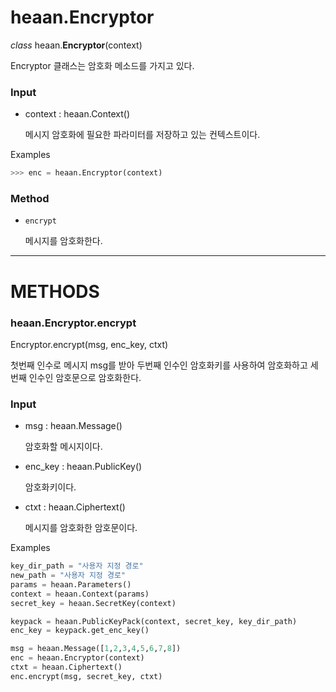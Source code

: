 # heaan.Encryptor

*class* heaan.**Encryptor**(context)

Encryptor 클래스는 암호화 메소드를 가지고 있다. 

### Input

- context : heaan.Context()

    메시지 암호화에 필요한 파라미터를 저장하고 있는 컨텍스트이다.

Examples

```python
>>> enc = heaan.Encryptor(context)
```

### Method

- `encrypt`

    메시지를 암호화한다. 

---

# METHODS

### heaan.Encryptor.encrypt

Encryptor.encrypt(msg, enc_key, ctxt)

첫번째 인수로 메시지 msg를 받아 두번째 인수인 암호화키를 사용하여 암호화하고 세번째 인수인 암호문으로 암호화한다. 

### Input

- msg : heaan.Message()

    암호화할 메시지이다.

- enc_key : heaan.PublicKey()

    암호화키이다.

- ctxt : heaan.Ciphertext()

    메시지를 암호화한 암호문이다.

Examples

```python
key_dir_path = "사용자 지정 경로"
new_path = "사용자 지정 경로"
params = heaan.Parameters()
context = heaan.Context(params)
secret_key = heaan.SecretKey(context)

keypack = heaan.PublicKeyPack(context, secret_key, key_dir_path)
enc_key = keypack.get_enc_key()

msg = heaan.Message([1,2,3,4,5,6,7,8])
enc = heaan.Encryptor(context)
ctxt = heaan.Ciphertext()
enc.encrypt(msg, secret_key, ctxt)
```